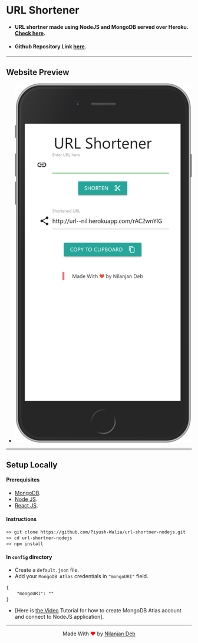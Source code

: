 # URL Shortener
* #### URL shortner made using NodeJS and MongoDB served over Heroku. [Check here](https://url--nil.herokuapp.com/).

* #### Github Repository Link [here](https://github.com/Piyush-Walia/url-shortner-node.js).

---

## Website Preview 
* <img src="./preview/1.png">

---

## Setup Locally

#### Prerequisites

* [MongoDB](https://www.mongodb.com/cloud/atlas).
* [Node JS](https://nodejs.org/).
* [React JS](https://reactjs.org/).

#### Instructions

```
>> git clone https://github.com/Piyush-Walia/url-shortner-nodejs.git
>> cd url-shortner-nodejs
>> npm install 
```
#### In `config` directory
* Create a `default.json` file.
* Add your `MongoDB Atlas` credentials in `"mongoURI"` field.
```
{
    "mongoURI": ""
}   
```
* [Here is [the Video](https://www.youtube.com/watch?v=KKyag6t98g8) Tutorial for how to create MongoDB Atlas account and connect to NodeJS application].

---

<p style="text-align: center;">Made With<span style="color: red;"> &#10084; </span>by <a href="https://github.com/Piyush-Walia" target="_blank"> Nilanjan Deb </a> </p>
